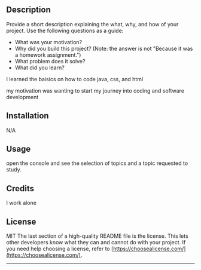 ## Description

Provide a short description explaining the what, why, and how of your project. Use the following questions as a guide:

- What was your motivation?
- Why did you build this project? (Note: the answer is not "Because it was a homework assignment.")
- What problem does it solve?
- What did you learn?

I learned the baisics on how to code java, css, and html

my motivation was wanting to start my journey into coding and software development



## Installation

N/A

## Usage
open the console and see the selection of topics and a topic requested to study.

## Credits

I work alone
## License
MIT
The last section of a high-quality README file is the license. This lets other developers know what they can and cannot do with your project. If you need help choosing a license, refer to [https://choosealicense.com/](https://choosealicense.com/).

---

